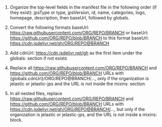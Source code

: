 1. Organize the top-level fields in the manifest file in the following order (if they exist): jpsType or type, jpsVersion, id, name, categories, logo, homepage, description,
then baseUrl, followed by globals.

2. Convert the following formats baseUrl: https://raw.githubusercontent.com/ORG/REPO/BRANCH or baseUrl: https://github.com/ORG/REPO/blob/BRANCH to this format baseUrl: https://cdn.jsdelivr.net/gh/ORG/REPO@BRANCH

3. Add cdnUrl: https://cdn.jsdelivr.net/gh as the first item under the globals: section if not exists

4. Replace all https://raw.githubusercontent.com/ORG/REPO/BRANCH and https://github.com/ORG/REPO/blob/BRANCH URLs with {globals.cdnUrl}/ORG/REPO@BRANCH/...,
only if the organization is jelastic or jelastic-jps and the URL is not inside the mixins: section.

5. In all nested files, replace https://raw.githubusercontent.com/ORG/REPO/BRANCH and https://github.com/ORG/REPO/blob/BRANCH URLs with https://cdn.jsdelivr.net/gh/ORG/REPO@BRANCH/..., but only if the organization is jelastic or jelastic-jps, and the URL is not inside a mixins: block.
